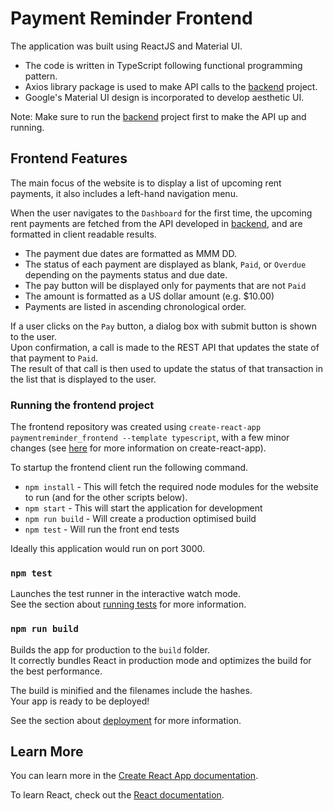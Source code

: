 # Payment Reminder Frontend

The application was built using ReactJS and Material UI.
- The code is written in TypeScript following functional programming pattern. 
- Axios library package is used to make API calls to the [backend](https://github.com/Abirath/PaymentReminder.Backend) project.
- Google's Material UI design is incorporated to develop aesthetic UI. 

Note: Make sure to run the [backend](https://github.com/Abirath/PaymentReminder.Backend) project first to make the API up and running.

## Frontend Features 

The main focus of the website is to display a list of upcoming rent payments, it also includes a left-hand navigation menu.

When the user navigates to the `Dashboard` for the first time, the upcoming rent payments are fetched from the API developed in [backend](https://github.com/Abirath/PaymentReminder.Backend), and are formatted in client readable results.

- The payment due dates are formatted as MMM DD.
- The status of each payment are displayed as blank, `Paid`, or `Overdue` depending on the payments status and due date.
- The pay button will be displayed only for payments that are not `Paid`
- The amount is formatted as a US dollar amount (e.g. \$10.00)
- Payments are listed in ascending chronological order.

If a user clicks on the `Pay` button, a dialog box with submit button is shown to the user.  
Upon confirmation, a call is made to the REST API that updates the state of that payment to `Paid`.  
The result of that call is then used to update the status of that transaction in the list that is displayed to the user.

### Running the frontend project

The frontend repository was created using `create-react-app paymentreminder_frontend --template typescript`, with a few minor changes (see [here](https://create-react-app.dev/docs/documentation-intro) for more information on create-react-app).

To startup the frontend client run the following command.

- `npm install` - This will fetch the required node modules for the website to run (and for the other scripts below).
- `npm start` - This will start the application for development
- `npm run build` - Will create a production optimised build
- `npm test` - Will run the front end tests

Ideally this application would run on port 3000.

### `npm test`

Launches the test runner in the interactive watch mode.\
See the section about [running tests](https://facebook.github.io/create-react-app/docs/running-tests) for more information.

### `npm run build`

Builds the app for production to the `build` folder.\
It correctly bundles React in production mode and optimizes the build for the best performance.

The build is minified and the filenames include the hashes.\
Your app is ready to be deployed!

See the section about [deployment](https://facebook.github.io/create-react-app/docs/deployment) for more information.

## Learn More

You can learn more in the [Create React App documentation](https://facebook.github.io/create-react-app/docs/getting-started).

To learn React, check out the [React documentation](https://reactjs.org/).
